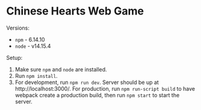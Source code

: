 # Chinese Hearts Web Game

Versions:
* `npm` - 6.14.10
* `node` - v14.15.4

Setup:
1) Make sure `npm` and `node` are installed.
2) Run `npm install`.
3) For development, run `npm run dev`. Server should be up at http://localhost:3000/. For production, run `npm run-script build` to have webpack create a production build, then run `npm start` to start the server.
